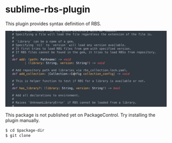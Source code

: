 # sublime-rbs-plugin

This plugin provides syntax definition of RBS.

![Screenshot](./screenshot.png?raw=true)

This package is not published yet on PackageControl.
Try installing the plugin manually.

```
$ cd $package-dir
$ git clone
```
